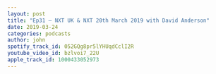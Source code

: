 ```yaml
---
layout: post
title: "Ep31 – NXT UK & NXT 20th March 2019 with David Anderson"
date: 2019-03-24
categories: podcasts
author: john
spotify_track_id: 052GQg8pr5lYHUqdCclI2R
youtube_video_id: bzlvoi7_22U
apple_track_id: 1000433052973
---
```

